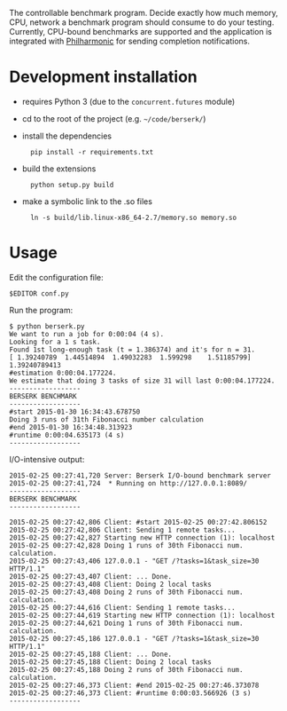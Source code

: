 The controllable benchmark program. Decide exactly how much memory, CPU, network
a benchmark program should consume to do your testing. Currently, CPU-bound
benchmarks are supported and the application is integrated with
[Philharmonic](http://github.com/kermit666/philharmonic) for sending
completion notifications.

Development installation
========================

- requires Python 3 (due to the `concurrent.futures` module)
- cd to the root of the project (e.g. `~/code/berserk/`)
- install the dependencies

        pip install -r requirements.txt

- build the extensions

        python setup.py build

- make a symbolic link to the .so files

        ln -s build/lib.linux-x86_64-2.7/memory.so memory.so

Usage
=====
Edit the configuration file:

    $EDITOR conf.py

Run the program:

    $ python berserk.py
    We want to run a job for 0:00:04 (4 s).
    Looking for a 1 s task.
    Found 1st long-enough task (t = 1.386374) and it's for n = 31.
    [ 1.39240789  1.44514894  1.49032283  1.599298    1.51185799]
    1.39240789413
    #estimation 0:00:04.177224.
    We estimate that doing 3 tasks of size 31 will last 0:00:04.177224.
    ------------------
    BERSERK BENCHMARK
    ------------------
    #start 2015-01-30 16:34:43.678750
    Doing 3 runs of 31th Fibonacci number calculation
    #end 2015-01-30 16:34:48.313923
    #runtime 0:00:04.635173 (4 s)
    ------------------

I/O-intensive output:

    2015-02-25 00:27:41,720 Server: Berserk I/O-bound benchmark server
    2015-02-25 00:27:41,724  * Running on http://127.0.0.1:8089/
    ------------------
    BERSERK BENCHMARK
    ------------------

    2015-02-25 00:27:42,806 Client: #start 2015-02-25 00:27:42.806152
    2015-02-25 00:27:42,806 Client: Sending 1 remote tasks...
    2015-02-25 00:27:42,827 Starting new HTTP connection (1): localhost
    2015-02-25 00:27:42,828 Doing 1 runs of 30th Fibonacci num. calculation.
    2015-02-25 00:27:43,406 127.0.0.1 - "GET /?tasks=1&task_size=30 HTTP/1.1"
    2015-02-25 00:27:43,407 Client: ... Done.
    2015-02-25 00:27:43,408 Client: Doing 2 local tasks
    2015-02-25 00:27:43,408 Doing 2 runs of 30th Fibonacci num. calculation.
    2015-02-25 00:27:44,616 Client: Sending 1 remote tasks...
    2015-02-25 00:27:44,619 Starting new HTTP connection (1): localhost
    2015-02-25 00:27:44,621 Doing 1 runs of 30th Fibonacci num. calculation.
    2015-02-25 00:27:45,186 127.0.0.1 - "GET /?tasks=1&task_size=30 HTTP/1.1"
    2015-02-25 00:27:45,188 Client: ... Done.
    2015-02-25 00:27:45,188 Client: Doing 2 local tasks
    2015-02-25 00:27:45,188 Doing 2 runs of 30th Fibonacci num. calculation.
    2015-02-25 00:27:46,373 Client: #end 2015-02-25 00:27:46.373078
    2015-02-25 00:27:46,373 Client: #runtime 0:00:03.566926 (3 s)
    ------------------
